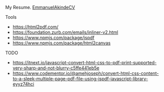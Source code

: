 My Resume.
[EmmanuelAkindeCV](https://harkindey.github.io/)

Tools

-   https://html2pdf.com/
-   https://foundation.zurb.com/emails/inliner-v2.html
-   https://www.npmjs.com/package/jspdf
-   https://www.npmjs.com/package/html2canvas

TODO

-   https://itnext.io/javascript-convert-html-css-to-pdf-print-supported-very-sharp-and-not-blurry-c5ffe441eb5e
-   https://www.codementor.io/@amehjoseph/convert-html-css-content-to-a-sleek-multiple-page-pdf-file-using-jspdf-javascript-library-eyyz74hci
